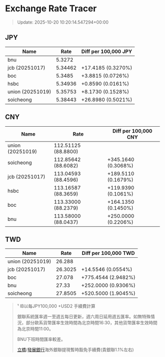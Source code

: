 # Exchange Rate Tracer

> Update: 2025-10-20 10:20:14.547294+00:00

## JPY

| Name             |    Rate | Diff per 100,000 JPY   |
|------------------|---------|------------------------|
| bnu              | 5.3272  |                        |
| jcb (20251017)   | 5.34462 | +17.4185 (0.3270%)     |
| boc              | 5.3485  | +3.8815 (0.0726%)      |
| hsbc             | 5.34936 | +0.8590 (0.0161%)      |
| union (20251019) | 5.35753 | +8.1730 (0.1528%)      |
| soicheong        | 5.38443 | +26.8980 (0.5021%)     |

## CNY

| Name             | Rate                | Diff per 100,000 CNY   |
|------------------|---------------------|------------------------|
| union (20251019) | 112.51125	(88.8800) |                        |
| soicheong        | 112.85642	(88.6082) | +345.1640 (0.3068%)    |
| jcb (20251017)   | 113.04593	(88.4596) | +189.5110 (0.1679%)    |
| hsbc             | 113.16587	(88.3659) | +119.9390 (0.1061%)    |
| boc              | 113.33000	(88.2379) | +164.1350 (0.1450%)    |
| bnu              | 113.58000	(88.0437) | +250.0000 (0.2206%)    |

## TWD

| Name             |    Rate | Diff per 100,000 TWD   |
|------------------|---------|------------------------|
| union (20251019) | 26.288  |                        |
| jcb (20251017)   | 26.3025 | +14.5546 (0.0554%)     |
| boc              | 27.078  | +775.4544 (2.9482%)    |
| bnu              | 27.33   | +252.0000 (0.9306%)    |
| soicheong        | 27.8505 | +520.5000 (1.9045%)    |


> ¹ IB以每JPY100,000 +USD2 手續費計算
>
> 銀聯系統匯率週一至週五每日更新，週六周日延用週五匯率。如無特殊情況，部分歐系貨幣匯率生效時間為北京時間16:30，其他貨幣匯率生效時間為北京時間11:00。
>
> BNU下班時間匯率較差。
>
> [立橋](https://www.wlbank.com.mo/uploads/ueditor/file/20181211/1544536513900230.pdf)/[發展銀行](https://www.mdb.com.mo/Service_Charges_20230728.pdf)海外銀聯提現暫時豁免手續費(貴銀聯1.1%左右)

